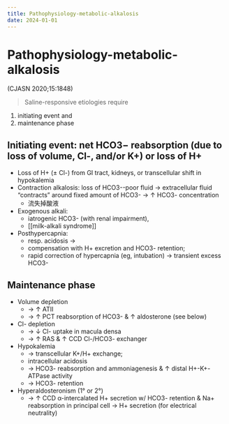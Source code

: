 ```yaml
---
title: Pathophysiology-metabolic-alkalosis
date: 2024-01-01
---
```

# Pathophysiology-metabolic-alkalosis
(CJASN 2020;15:1848)

> Saline-responsive etiologies require
1. initiating event and
2. maintenance phase

##  Initiating event: net HCO3− reabsorption (due to loss of volume, Cl-, and/or K+) or loss of H+

* Loss of H+ (± Cl-) from GI tract, kidneys, or transcellular shift in hypokalemia
* Contraction alkalosis: loss of HCO3--poor fluid → extracellular fluid “contracts” around fixed amount of HCO3- → ↑ HCO3- concentration
	* 流失掉酸液
* Exogenous alkali:
	* iatrogenic HCO3- (with renal impairment),
	* [[milk-alkali syndrome]]
* Posthypercapnia:
	* resp. acidosis →
	* compensation with H+ excretion and HCO3- retention;
	* rapid correction of hypercapnia (eg, intubation) → transient excess HCO3-

## Maintenance phase

* Volume depletion
	* → ↑ ATII 
	* → ↑ PCT reabsorption of HCO3- & ↑ aldosterone (see below)
* Cl- depletion 
	* → ↓ Cl- uptake in macula densa 
	* → ↑ RAS & ↑ CCD Cl-/HCO3- exchanger
* Hypokalemia 
	* → transcellular K+/H+ exchange; 
	* intracellular acidosis 
	* → HCO3- reabsorption and ammoniagenesis & ↑ distal H+-K+-ATPase activity 
	* → HCO3- retention
* Hyperaldosteronism (1° or 2°) 
	* → ↑ CCD α-intercalated H+ secretion w/ HCO3- retention & Na+ reabsorption in principal cell → H+ secretion (for electrical neutrality)
